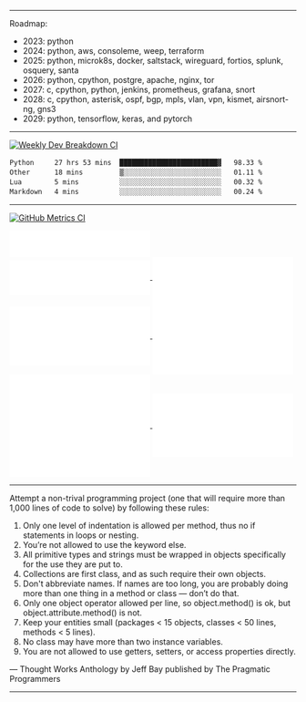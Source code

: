 
---

Roadmap:

- 2023: python
- 2024: python, aws, consoleme, weep, terraform
- 2025: python, microk8s, docker, saltstack, wireguard, fortios, splunk, osquery, santa
- 2026: python, cpython, postgre, apache, nginx, tor
- 2027: c, cpython, python, jenkins, prometheus, grafana, snort
- 2028: c, cpython, asterisk, ospf, bgp, mpls, vlan, vpn, kismet, airsnort-ng, gns3
- 2029: python, tensorflow, keras, and pytorch
 
---

[![Weekly Dev Breakdown CI ](https://github.com/raelldottin/raelldottin/actions/workflows/wakatime.yml/badge.svg)](https://github.com/raelldottin/raelldottin/actions/workflows/wakatime.yml)

<!--START_SECTION:waka-->

```txt
Python     27 hrs 53 mins  ████████████████████████▓   98.33 %
Other      18 mins         ▒░░░░░░░░░░░░░░░░░░░░░░░░   01.11 %
Lua        5 mins          ░░░░░░░░░░░░░░░░░░░░░░░░░   00.32 %
Markdown   4 mins          ░░░░░░░░░░░░░░░░░░░░░░░░░   00.24 %
```

<!--END_SECTION:waka-->

---

[![GitHub Metrics CI ](https://github.com/raelldottin/raelldottin/actions/workflows/metrics.yml/badge.svg)](https://github.com/raelldottin/raelldottin/actions/workflows/metrics.yml)

<a href="https://github.com/raelldottin">
  <img align="center" width="49%" src="./header.svg" />
</a>
<br/>
<a href="https://github.com/raelldottin">
  <img align="center" width="49%" src="./repositories.svg" />
</a>
<a href="https://github.com/raelldottin">
  <img align="center" width="49%" src="./acti_comm.svg" />
</a>

<a href="https://github.com/raelldottin">
  <img align="center" width="49%" src="./iso_calender.svg" />
</a>

<a href="https://github.com/raelldottin">
    <img align="center" width="49%" src="./issue_pr_lang.svg" />
</a>

<a href="https://github.com/raelldottin">
  <img align="center" width="49%" src="./github-habits.svg" />
</a>
<a href="https://github.com/raelldottin">
    <img align="center" width="49%" src="./achievements.svg" />
</a>

---

Attempt a non-trival programming project (one that will require more than 1,000 lines of code to solve) by following these rules:
1. Only one level of indentation is allowed per method, thus no if statements in loops or nesting.
1. You’re not allowed to use the keyword else.
1. All primitive types and strings must be wrapped in objects specifically for the use they are put to.
1. Collections are first class, and as such require their own objects.
1. Don't abbreviate names. If names are too long, you are probably doing more than one thing in a method or class — don’t do that.
1. Only one object operator allowed per line, so object.method() is ok, but object.attribute.method() is not.
1. Keep your entities small (packages < 15 objects, classes < 50 lines, methods < 5 lines).
1. No class may have more than two instance variables.
1. You are not allowed to use getters, setters, or access properties directly.

— Thought Works Anthology by Jeff Bay published by The Pragmatic Programmers

---

